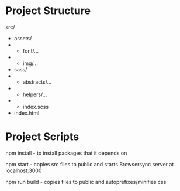 # Project Structure

src/

- assets/
- - font/...
- - img/...
- sass/
- - abstracts/...
- - helpers/...
- - index.scss
- index.html

# Project Scripts

npm install - to install packages that it depends on

npm start - copies src files to public and starts Browsersync server at localhost:3000

npm run build - copies files to public and autoprefixes/minifies css
